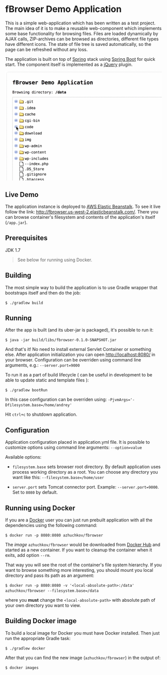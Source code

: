 fBrowser Demo Application
==================================

This is a simple web-application which has been written as a test project. The main idea of it is to make a reusable
web-component which implements some base functionality for browsing files. Files are loaded dynamically by AJAX calls,
ZIP-archives can be browsed as directories, different file types have different icons. The state of file tree is 
saved automatically, so the page can be refreshed without any loss. 

The application is built on top of [Spring](https://spring.io/) stack 
using [Spring Boot](https://projects.spring.io/spring-boot/) for quick start.
The component itself is implemented as a [jQuery](https://jquery.com/) plugin.

![fBrowser Demo](https://github.com/azhuchkov/fbrowser/blob/master/fbrowser-demo-600px.gif)


Live Demo
---------

The application instance is deployed to [AWS Elastic Beanstalk](https://aws.amazon.com/elasticbeanstalk/). 
To see it live follow the link: <http://fbrowser.us-west-2.elasticbeanstalk.com/>. There you can browse 
container's filesystem and contents of the application's itself (`/app.jar`).
 

Prerequisites
-------------

JDK 1.7

>See below for running using Docker.


Building
--------
The most simple way to build the application is to use Gradle wrapper that bootstraps itself and then do the job:

`$ ./gradlew build`


Running
-------

After the app is built (and its uber-jar is packaged), it's possible to run it:

`$ java -jar build/libs/fbrowser-0.1.0-SNAPSHOT.jar`

And that's it! No need to install external Servlet Container or something else. After application initialization 
you can open <http://localhost:8080/> in your browser. Configuration can be overriden using command line arguments, 
e.g.: `--server.port=9000`

To run it as a part of build lifecycle ( can be useful in development to be able to update static and template files ):

`$ ./gradlew bootRun`

In this case configuration can be overriden using: `-PjvmArgs='-Dfilesystem.base=/home/andrey'`

Hit `ctrl+c` to shutdown application.


Configuration
-------------

Application configuration placed in application.yml file. It is possible to customize options
using command line arguments: `--option=value`

Available options:

  * `filesystem.base` sets browser root directory. By default application uses process working directory as a root.
    You can choose any directory you want like this: `--filesystem.base=/home/user`

  * `server.port` sets Tomcat connector port. Example: `--server.port=9000`. Set to `8080` by default.


Running using Docker
--------------------

If you are a [Docker](https://www.docker.com/) user you can just run prebuilt application with all the dependencies 
using the following command:

`$ docker run -p 8080:8080 azhuchkov/fbrowser`

The _image_ `azhuchkov/fbrowser` would be downloaded from [Docker Hub](https://hub.docker.com/r/azhuchkov/fbrowser/) 
and started as a new container. If you want to cleanup the container when it exits, add option `--rm`.

That way you will see the root of the container's file system hierarchy. If you want to browse something more
interesting, you should mount you local directory and pass its path as an argument:

`$ docker run -p 8080:8080 -v '<local-absolute-path>:/data' azhuchkov/fbrowser --filesystem.base=/data`

where you __must__ change the `<local-absolute-path>` with absolute path of your own directory you want to view.

Building Docker image
---------------------

To build a local image for Docker you must have Docker installed. Then just run the appropriate Gradle task:

`$ ./gradlew docker`

After that you can find the new image (`azhuchkov/fbrowser`) in the output of: 

`$ docker images`

 
